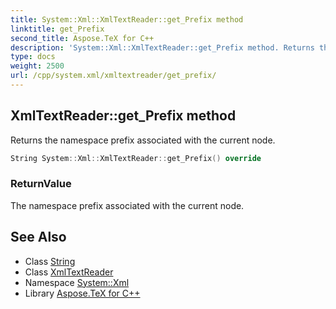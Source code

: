 ```yaml
---
title: System::Xml::XmlTextReader::get_Prefix method
linktitle: get_Prefix
second_title: Aspose.TeX for C++
description: 'System::Xml::XmlTextReader::get_Prefix method. Returns the namespace prefix associated with the current node in C++.'
type: docs
weight: 2500
url: /cpp/system.xml/xmltextreader/get_prefix/
---
```

## XmlTextReader::get_Prefix method


Returns the namespace prefix associated with the current node.

```cpp
String System::Xml::XmlTextReader::get_Prefix() override
```


### ReturnValue

The namespace prefix associated with the current node.

## See Also

* Class [String](../../../system/string/)
* Class [XmlTextReader](../)
* Namespace [System::Xml](../../)
* Library [Aspose.TeX for C++](../../../)
